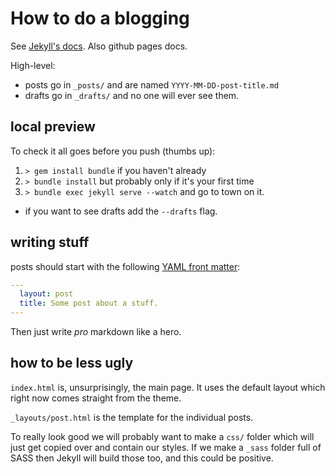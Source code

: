 # How to do a blogging

See [Jekyll's docs](https://jekyllrb.com/docs).
Also github pages docs.

High-level:
- posts go in `_posts/` and are named `YYYY-MM-DD-post-title.md`
- drafts go in `_drafts/` and no one will ever see them.

## local preview
To check it all goes before you push (thumbs up):
1. `> gem install bundle`  if you haven't already
2. `> bundle install` but probably only if it's your first time
3. `> bundle exec jekyll serve --watch` and go to town on it.
  - if you want to see drafts add the `--drafts` flag.

## writing stuff
posts should start with the following
[YAML front matter](https://jekyllrb.com/docs/frontmatter/):
```yaml
---
  layout: post
  title: Some post about a stuff.
---
```

Then just write _pro_ markdown like a hero.


## how to be less ugly

`index.html` is, unsurprisingly, the main page. It uses the default
layout which right now comes straight from the theme.

`_layouts/post.html` is the template for the individual posts.

To really look good we will probably want to make a `css/` folder
which will just get copied over and contain our styles. If we make
a `_sass` folder full of SASS then Jekyll will build those too,
and this could be positive.
